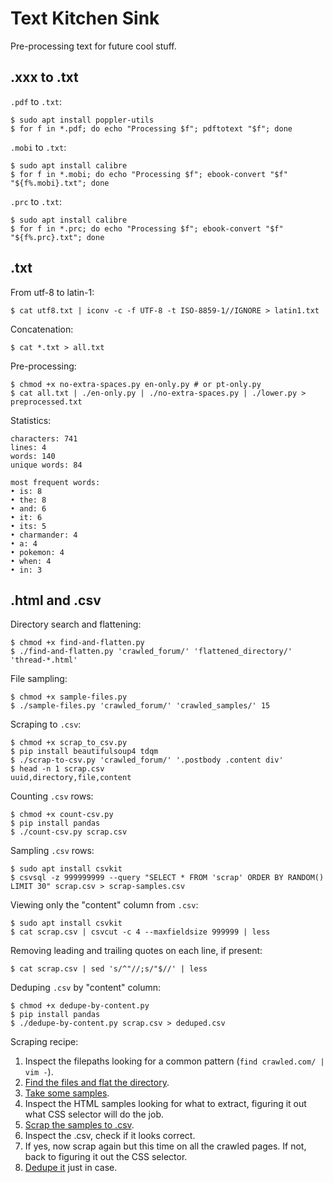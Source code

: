 # Text Kitchen Sink

Pre-processing text for future cool stuff.

## .xxx to .txt

`.pdf` to `.txt`:

```
$ sudo apt install poppler-utils
$ for f in *.pdf; do echo "Processing $f"; pdftotext "$f"; done
```

`.mobi` to `.txt`:

```
$ sudo apt install calibre
$ for f in *.mobi; do echo "Processing $f"; ebook-convert "$f" "${f%.mobi}.txt"; done
```

`.prc` to `.txt`:

```
$ sudo apt install calibre
$ for f in *.prc; do echo "Processing $f"; ebook-convert "$f" "${f%.prc}.txt"; done
```

## .txt

From utf-8 to latin-1:

```
$ cat utf8.txt | iconv -c -f UTF-8 -t ISO-8859-1//IGNORE > latin1.txt
```

Concatenation:

```
$ cat *.txt > all.txt
```

Pre-processing:

```
$ chmod +x no-extra-spaces.py en-only.py # or pt-only.py
$ cat all.txt | ./en-only.py | ./no-extra-spaces.py | ./lower.py > preprocessed.txt
``` 

Statistics:

``` 
characters: 741
lines: 4
words: 140
unique words: 84

most frequent words:
• is: 8
• the: 8
• and: 6
• it: 6
• its: 5
• charmander: 4
• a: 4
• pokemon: 4
• when: 4
• in: 3
``` 

## .html and .csv

Directory search and flattening:

```
$ chmod +x find-and-flatten.py
$ ./find-and-flatten.py 'crawled_forum/' 'flattened_directory/' 'thread-*.html'
```

File sampling:

```
$ chmod +x sample-files.py
$ ./sample-files.py 'crawled_forum/' 'crawled_samples/' 15
```

Scraping to `.csv`:

```
$ chmod +x scrap_to_csv.py
$ pip install beautifulsoup4 tdqm
$ ./scrap-to-csv.py 'crawled_forum/' '.postbody .content div'
$ head -n 1 scrap.csv
uuid,directory,file,content
```

Counting `.csv` rows:

```
$ chmod +x count-csv.py
$ pip install pandas
$ ./count-csv.py scrap.csv
```

Sampling `.csv` rows:

```
$ sudo apt install csvkit
$ csvsql -z 999999999 --query "SELECT * FROM 'scrap' ORDER BY RANDOM() LIMIT 30" scrap.csv > scrap-samples.csv
```

Viewing only the "content" column from `.csv`:

```
$ sudo apt install csvkit
$ cat scrap.csv | csvcut -c 4 --maxfieldsize 999999 | less
```

Removing leading and trailing quotes on each line, if present:

```
$ cat scrap.csv | sed 's/^"//;s/"$//' | less
```

Deduping `.csv` by "content" column:

```
$ chmod +x dedupe-by-content.py
$ pip install pandas
$ ./dedupe-by-content.py scrap.csv > deduped.csv
```

Scraping recipe:

1. Inspect the filepaths looking for a common pattern (`find crawled.com/ | vim -`).
1. [Find the files and flat the directory](#directory-search-and-flattening).
1. [Take some samples](#file-sampling).
1. Inspect the HTML samples looking for what to extract, figuring it out what CSS selector will do the job.
1. [Scrap the samples to .csv](#scraping-to-csv).
1. Inspect the .csv, check if it looks correct.
1. If yes, now scrap again but this time on all the crawled pages. If not, back to figuring it out the CSS selector.
1. [Dedupe it](#deduping-csv-by-content-column) just in case.
